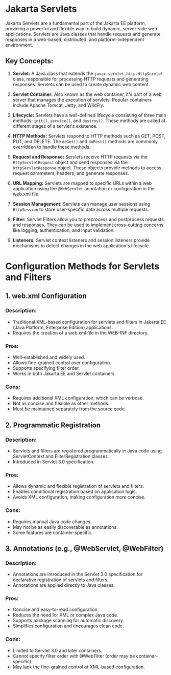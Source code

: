 # Jakarta Servlets

Jakarta Servlets are a fundamental part of the Jakarta EE platform, providing a powerful and
flexible way to build dynamic, server-side web applications. Servlets are Java classes that handle requests and generate
responses in a web-based, distributed, and platform-independent environment.

## Key Concepts:

1. **Servlet:** A Java class that extends the `javax.servlet.http.HttpServlet` class, responsible for processing HTTP
   requests and generating responses. Servlets can be used to create dynamic web content.

2. **Servlet Container:** Also known as the web container, it's part of a web server that manages the execution of
   servlets. Popular containers include Apache Tomcat, Jetty, and WildFly.

3. **Lifecycle:** Servlets have a well-defined lifecycle consisting of three main methods: `init()`, `service()`,
   and `destroy()`. These methods are called at different stages of a servlet's existence.

4. **HTTP Methods:** Servlets respond to HTTP methods such as GET, POST, PUT, and DELETE. The `doGet()` and `doPost()`
   methods are commonly overridden to handle these methods.

5. **Request and Response:** Servlets receive HTTP requests via the `HttpServletRequest` object and send responses via
   the `HttpServletResponse` object. These objects provide methods to access request parameters, headers, and generate
   responses.

6. **URL Mapping:** Servlets are mapped to specific URLs within a web application using the `@WebServlet` annotation or
   configuration in the web.xml file.

7. **Session Management:** Servlets can manage user sessions using `HttpSession` to store user-specific data across
   multiple requests.

8. **Filter:** Servlet Filters allow you to preprocess and postprocess requests and responses. They can be used to
   implement cross-cutting concerns like logging, authentication, and input validation.

9. **Listeners:** Servlet context listeners and session listeners provide mechanisms to detect changes in the web
   application's lifecycle.

# Configuration Methods for Servlets and Filters

## 1. web.xml Configuration

### Description:

- Traditional XML-based configuration for servlets and filters in Jakarta EE (Java Platform, Enterprise Edition)
  applications.
- Requires the creation of a web.xml file in the WEB-INF directory.

### Pros:

- Well-established and widely used.
- Allows fine-grained control over configuration.
- Supports specifying filter order.
- Works in both Jakarta EE and Servlet containers.

### Cons:

- Requires additional XML configuration, which can be verbose.
- Not as concise and flexible as other methods.
- Must be maintained separately from the source code.

## 2. Programmatic Registration

### Description:

- Servlets and filters are registered programmatically in Java code using ServletContext and FilterRegistration classes.
- Introduced in Servlet 3.0 specification.

### Pros:

- Allows dynamic and flexible registration of servlets and filters.
- Enables conditional registration based on application logic.
- Avoids XML configuration, making configuration more concise.

### Cons:

- Requires manual Java code changes.
- May not be as easily discoverable as annotations.
- Some features are container-specific.

## 3. Annotations (e.g., @WebServlet, @WebFilter)

### Description:

- Annotations are introduced in the Servlet 3.0 specification for declarative registration of servlets and filters.
- Annotations are applied directly to Java classes.

### Pros:

- Concise and easy-to-read configuration.
- Reduces the need for XML or complex Java code.
- Supports package scanning for automatic discovery.
- Simplifies configuration and encourages clean code.

### Cons:

- Limited to Servlet 3.0 and later containers.
- Cannot specify filter order with @WebFilter (order may be container-specific).
- May lack the fine-grained control of XML-based configuration.